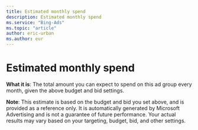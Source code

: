 ```yaml
---
title: Estimated monthly spend
description: Estimated monthly spend
ms.service: "Bing-Ads"
ms.topic: "article"
author: eric-urban
ms.author: eur
---
```


# Estimated monthly spend

**What it is**: The total amount you can expect to spend on this ad group every month, given the above budget and bid settings.

**Note**: This estimate is based on the budget and bid you set above, and is provided as a reference only. It is automatically generated by Microsoft Advertising and is not a guarantee of future performance. Your actual results may vary based on your targeting, budget, bid, and other settings.


